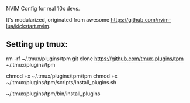 NVIM Config for real 10x devs.

It's modularized, originated from awesome https://github.com/nvim-lua/kickstart.nvim.

## Setting up tmux:

rm -rf ~/.tmux/plugins/tpm
git clone https://github.com/tmux-plugins/tpm ~/.tmux/plugins/tpm

chmod +x ~/.tmux/plugins/tpm/tpm
chmod +x ~/.tmux/plugins/tpm/scripts/install_plugins.sh

~/.tmux/plugins/tpm/bin/install_plugins

